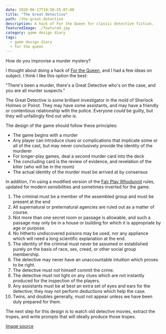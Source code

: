 ```yaml
---
date: 2020-06-17T19:50:55-07:00
title: "The Great Detective"
path: /the-great-detective
description: A hack of For the Queen for classic detective fiction.
featuredImage: ./featured.jpg
category: game design diary
tags:
  - game design diary
  - for the queen
---
```


How do you improvise a murder mystery?

I thought about doing a hack of [For the Queen](https://forthequeengame.com/), and I had a few ideas on subject.
I think I like this option the best:

"There's been a murder, there's a Great Detective who's on the case, and you are all murder suspects."

The Great Detective is some brilliant investigator in the mold of Sherlock Holmes or Poirot.
They may have some assistants, and may have a friendly or contentious relationship with the police.
Everyone _could_ be guilty, but they will unfailingly find out who _is_.

The design of the game should follow these principles:

* The game begins with a murder
* Any player can introduce clues or complications that implicate some or all of the cast, but may never conclusively provide the identity of the murderer
* For longer-play games, deal a second murder card into the deck
* The concluding card is the review of evidence, and revelation of the killer (who will be in the room)
* The actual identity of the murder must be arrived at by consensus

In addition, I'm using a modified version of the [Fair Play Whodunnit](https://tvtropes.org/pmwiki/pmwiki.php/Main/FairPlayWhodunnit) rules, updated for modern sensibilities and sometimes inverted for the game.

1. The criminal must be a member of the assembled group and must be present at the end
2. All supernatural or preternatural agencies are ruled out as a matter of course.
3. Not more than one secret room or passage is allowable, and such a passage may only be in a house or building for which it is appropriate by age or purpose.
4. No hitherto undiscovered poisons may be used, nor any appliance which will need a long scientific explanation at the end.
5. The identity of the criminal must never be assumed or established purely on the basis of race, sex, creed, or other social group membership.
6. The detective may never have an unaccountable intuition which proves to be right.
7. The detective must not himself commit the crime.
8. The detective must not light on any clues which are not instantly produced for the inspection of the players.
9. Any assistants must be at best an extra set of eyes and ears for the detective; they may not perform deductions which help the case.
10. Twins, and doubles generally, must not appear unless we have been duly prepared for them.

The next step for this design is to watch old detective movies, extract the tropes,
and write prompts that will ideally produce those tropes.

[Image source](https://commons.wikimedia.org/wiki/File:Page_221--The_Adventures_of_Detective_Barney.jpg)